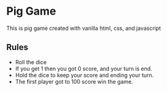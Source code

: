 # Pig Game

This is pig game created with vanilla html, css, and javascript

## Rules

- Roll the dice
- If you get 1 then you got 0 score, and your turn is end.
- Hold the dice to keep your score and ending your turn.
- The first player got to 100 score win the game.

